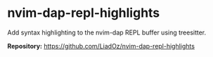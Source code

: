 # nvim-dap-repl-highlights

Add syntax highlighting to the nvim-dap REPL buffer using treesitter.

**Repository:** <https://github.com/LiadOz/nvim-dap-repl-highlights>


<!-- vim: set ft=markdown: -->